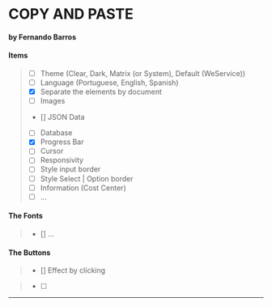 ﻿
# COPY AND PASTE
#### by Fernando Barros



#### Items

> - [ ] Theme (Clear, Dark, Matrix (or System), Default (WeService))
> - [ ] Language (Portuguese, English, Spanish)
> - [x] Separate the elements by document
> - [ ] Images
> - [] JSON Data
> - [ ] Database
> - [x] Progress Bar
> - [ ] Cursor
> - [ ] Responsivity
> - [ ] Style input border
> - [ ] Style Select | Option border
> - [ ] Information (Cost Center)
> - [ ] ...

#### The Fonts
> - [] ...


#### The Buttons
> - [] Effect by clicking


> - [ ] 

________________________________________________________________________________________



